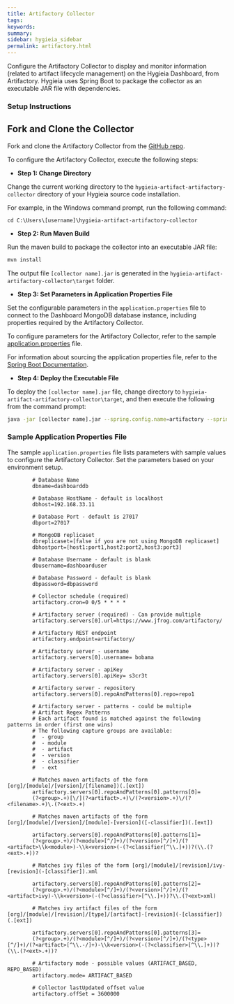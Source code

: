 ```yaml
---
title: Artifactory Collector
tags:
keywords:
summary:
sidebar: hygieia_sidebar
permalink: artifactory.html
---
```

Configure the Artifactory Collector to display and monitor information (related to artifact lifecycle management) on the Hygieia Dashboard, from Artifactory. Hygieia uses Spring Boot to package the collector as an executable JAR file with dependencies.

### Setup Instructions

## Fork and Clone the Collector 

Fork and clone the Artifactory Collector from the [GitHub repo](https://github.com/Hygieia/hygieia-artifact-artifactory-collector). 

To configure the Artifactory Collector, execute the following steps:

*   **Step 1: Change Directory**

Change the current working directory to the `hygieia-artifact-artifactory-collector` directory of your Hygieia source code installation.

For example, in the Windows command prompt, run the following command:

```
cd C:\Users\[username]\hygieia-artifact-artifactory-collector
```

*   **Step 2: Run Maven Build**

Run the maven build to package the collector into an executable JAR file:

```bash
mvn install
```

The output file `[collector name].jar` is generated in the `hygieia-artifact-artifactory-collector\target` folder.

*   **Step 3: Set Parameters in Application Properties File**

Set the configurable parameters in the `application.properties` file to connect to the Dashboard MongoDB database instance, including properties required by the Artifactory Collector.

To configure parameters for the Artifactory Collector, refer to the sample [application.properties](#sample-application-properties-file) file.

For information about sourcing the application properties file, refer to the [Spring Boot Documentation](http://docs.spring.io/spring-boot/docs/current-SNAPSHOT/reference/htmlsingle/#boot-features-external-config-application-property-files).

*   **Step 4: Deploy the Executable File**

To deploy the `[collector name].jar` file, change directory to `hygieia-artifact-artifactory-collector\target`, and then execute the following from the command prompt:

```bash
java -jar [collector name].jar --spring.config.name=artifactory --spring.config.location=[path to application.properties file]
```

### Sample Application Properties File

The sample `application.properties` file lists parameters with sample values to configure the Artifactory Collector. Set the parameters based on your environment setup.

```properties
		# Database Name
		dbname=dashboarddb

		# Database HostName - default is localhost
		dbhost=192.168.33.11

		# Database Port - default is 27017
		dbport=27017

		# MongoDB replicaset
		dbreplicaset=[false if you are not using MongoDB replicaset]
		dbhostport=[host1:port1,host2:port2,host3:port3]

		# Database Username - default is blank
		dbusername=dashboarduser

		# Database Password - default is blank
		dbpassword=dbpassword

		# Collector schedule (required)
		artifactory.cron=0 0/5 * * * *

		# Artifactory server (required) - Can provide multiple
		artifactory.servers[0].url=https://www.jfrog.com/artifactory/
		
		# Artifactory REST endpoint
		artifactory.endpoint=artifactory/

		# Artifactory server - username
		artifactory.servers[0].username= bobama
		
		# Artifactory server - apiKey
		artifactory.servers[0].apiKey= s3cr3t
		
		# Artifactory server - repository 
		artifactory.servers[0].repoAndPatterns[0].repo=repo1
		
		# Artifactory server - patterns - could be multiple
		# Artifact Regex Patterns
		# Each artifact found is matched against the following patterns in order (first one wins)
		# The following capture groups are available:
		#  - group
		#  - module
		#  - artifact
		#  - version
		#  - classifier
		#  - ext
		
		# Matches maven artifacts of the form [org]/[module]/[version]/[filename])(.[ext])
		artifactory.servers[0].repoAndPatterns[0].patterns[0]= 
		(?<group>.+)[\/](?<artifact>.+)\/(?<version>.+)\/(?<filename>.+)\.(?<ext>.+)
		
		# Matches maven artifacts of the form [org]/[module]/[version]/[module]-[version]([-classifier])(.[ext])
		
		artifactory.servers[0].repoAndPatterns[0].patterns[1]=
		(?<group>.+)/(?<module>[^/]+)/(?<version>[^/]+)/(?<artifact>\\k<module>)-\\k<version>(-(?<classifier[^\\.]+))?(\\.(?<ext>.+))?

		# Matches ivy files of the form [org]/[module]/[revision]/ivy-[revision](-[classifier]).xml 
		
		artifactory.servers[0].repoAndPatterns[0].patterns[2]=
		(?<group>.+)/(?<module>[^/]+)/(?<version>[^/]+)/(?<artifact>ivy)-\\k<version>(-(?<classifier>[^\\.]+))?\\.(?<ext>xml)

		# Matches ivy artifact files of the form [org]/[module]/[revision]/[type]/[artifact]-[revision](-[classifier])			(.[ext])
		
		artifactory.servers[0].repoAndPatterns[0].patterns[3]=
		(?<group>.+)/(?<module>[^/]+)/(?<version>[^/]+)/(?<type>[^/]+)/(?<artifact>[^\\.-/]+)-\\k<version>(-(?<classifier>[^\\.]+))?(\\.(?<ext>.+))?
		
		# Artifactory mode - possible values (ARTIFACT_BASED, REPO_BASED)
		artifactory.mode= ARTIFACT_BASED
		
		# Collector lastUpdated offset value
		artifactory.offSet = 3600000
		

```
